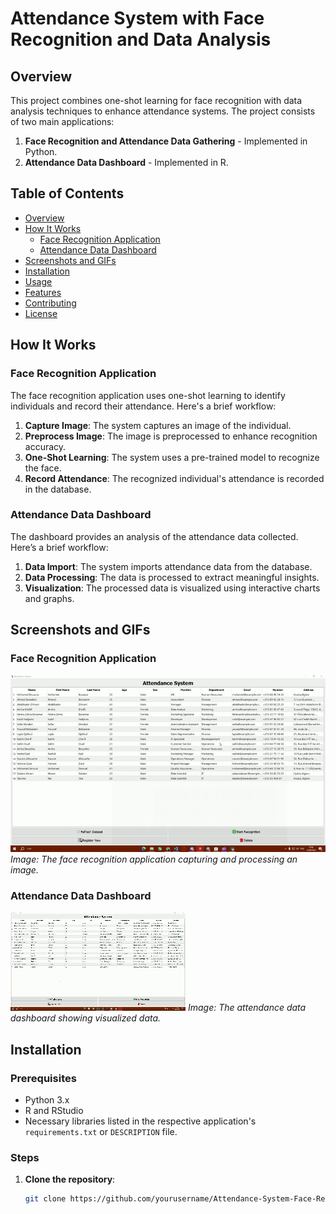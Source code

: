 # Attendance System with Face Recognition and Data Analysis

## Overview
This project combines one-shot learning for face recognition with data analysis techniques to enhance attendance systems. The project consists of two main applications:
1. **Face Recognition and Attendance Data Gathering** - Implemented in Python.
2. **Attendance Data Dashboard** - Implemented in R.

## Table of Contents
- [Overview](#overview)
- [How It Works](#how-it-works)
  - [Face Recognition Application](#face-recognition-application)
  - [Attendance Data Dashboard](#attendance-data-dashboard)
- [Screenshots and GIFs](#screenshots-and-gifs)
- [Installation](#installation)
- [Usage](#usage)
- [Features](#features)
- [Contributing](#contributing)
- [License](#license)

## How It Works
### Face Recognition Application
The face recognition application uses one-shot learning to identify individuals and record their attendance. Here's a brief workflow:
1. **Capture Image**: The system captures an image of the individual.
2. **Preprocess Image**: The image is preprocessed to enhance recognition accuracy.
3. **One-Shot Learning**: The system uses a pre-trained model to recognize the face.
4. **Record Attendance**: The recognized individual's attendance is recorded in the database.

### Attendance Data Dashboard
The dashboard provides an analysis of the attendance data collected. Here’s a brief workflow:
1. **Data Import**: The system imports attendance data from the database.
2. **Data Processing**: The data is processed to extract meaningful insights.
3. **Visualization**: The processed data is visualized using interactive charts and graphs.

## Screenshots and GIFs
### Face Recognition Application
![Face Recognition App](recognitio.gif)
*Image: The face recognition application capturing and processing an image.*

### Attendance Data Dashboard
![Attendance Dashboard](RegistrationG.gif)
*Image: The attendance data dashboard showing visualized data.*

## Installation
### Prerequisites
- Python 3.x
- R and RStudio
- Necessary libraries listed in the respective application's `requirements.txt` or `DESCRIPTION` file.

### Steps
1. **Clone the repository**:
   ```bash
   git clone https://github.com/yourusername/Attendance-System-Face-Recognition.git
